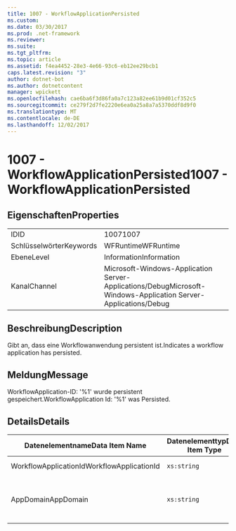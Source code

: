 ```yaml
---
title: 1007 - WorkflowApplicationPersisted
ms.custom: 
ms.date: 03/30/2017
ms.prod: .net-framework
ms.reviewer: 
ms.suite: 
ms.tgt_pltfrm: 
ms.topic: article
ms.assetid: f4ea4452-28e3-4e66-93c6-eb12ee29bcb1
caps.latest.revision: "3"
author: dotnet-bot
ms.author: dotnetcontent
manager: wpickett
ms.openlocfilehash: cae6ba6f3d86fa0a7c123a82ee61b9d01cf352c5
ms.sourcegitcommit: ce279f2d7fe2220e6ea0a25a8a7a5370ddf8d9f0
ms.translationtype: MT
ms.contentlocale: de-DE
ms.lasthandoff: 12/02/2017
---
```

# <a name="1007---workflowapplicationpersisted"></a><span data-ttu-id="82610-102">1007 - WorkflowApplicationPersisted</span><span class="sxs-lookup"><span data-stu-id="82610-102">1007 - WorkflowApplicationPersisted</span></span>
## <a name="properties"></a><span data-ttu-id="82610-103">Eigenschaften</span><span class="sxs-lookup"><span data-stu-id="82610-103">Properties</span></span>  
  
|||  
|-|-|  
|<span data-ttu-id="82610-104">ID</span><span class="sxs-lookup"><span data-stu-id="82610-104">ID</span></span>|<span data-ttu-id="82610-105">1007</span><span class="sxs-lookup"><span data-stu-id="82610-105">1007</span></span>|  
|<span data-ttu-id="82610-106">Schlüsselwörter</span><span class="sxs-lookup"><span data-stu-id="82610-106">Keywords</span></span>|<span data-ttu-id="82610-107">WFRuntime</span><span class="sxs-lookup"><span data-stu-id="82610-107">WFRuntime</span></span>|  
|<span data-ttu-id="82610-108">Ebene</span><span class="sxs-lookup"><span data-stu-id="82610-108">Level</span></span>|<span data-ttu-id="82610-109">Information</span><span class="sxs-lookup"><span data-stu-id="82610-109">Information</span></span>|  
|<span data-ttu-id="82610-110">Kanal</span><span class="sxs-lookup"><span data-stu-id="82610-110">Channel</span></span>|<span data-ttu-id="82610-111">Microsoft-Windows-Application Server-Applications/Debug</span><span class="sxs-lookup"><span data-stu-id="82610-111">Microsoft-Windows-Application Server-Applications/Debug</span></span>|  
  
## <a name="description"></a><span data-ttu-id="82610-112">Beschreibung</span><span class="sxs-lookup"><span data-stu-id="82610-112">Description</span></span>  
 <span data-ttu-id="82610-113">Gibt an, dass eine Workflowanwendung persistent ist.</span><span class="sxs-lookup"><span data-stu-id="82610-113">Indicates a workflow application has persisted.</span></span>  
  
## <a name="message"></a><span data-ttu-id="82610-114">Meldung</span><span class="sxs-lookup"><span data-stu-id="82610-114">Message</span></span>  
 <span data-ttu-id="82610-115">WorkflowApplication-ID: '%1' wurde persistent gespeichert.</span><span class="sxs-lookup"><span data-stu-id="82610-115">WorkflowApplication Id: '%1' was Persisted.</span></span>  
  
## <a name="details"></a><span data-ttu-id="82610-116">Details</span><span class="sxs-lookup"><span data-stu-id="82610-116">Details</span></span>  
  
|<span data-ttu-id="82610-117">Datenelementname</span><span class="sxs-lookup"><span data-stu-id="82610-117">Data Item Name</span></span>|<span data-ttu-id="82610-118">Datenelementtyp</span><span class="sxs-lookup"><span data-stu-id="82610-118">Data Item Type</span></span>|<span data-ttu-id="82610-119">Beschreibung</span><span class="sxs-lookup"><span data-stu-id="82610-119">Description</span></span>|  
|--------------------|--------------------|-----------------|  
|<span data-ttu-id="82610-120">WorkflowApplicationId</span><span class="sxs-lookup"><span data-stu-id="82610-120">WorkflowApplicationId</span></span>|`xs:string`|<span data-ttu-id="82610-121">Die Workflowanwendungs-ID</span><span class="sxs-lookup"><span data-stu-id="82610-121">The workflow application id</span></span>|  
|<span data-ttu-id="82610-122">AppDomain</span><span class="sxs-lookup"><span data-stu-id="82610-122">AppDomain</span></span>|`xs:string`|<span data-ttu-id="82610-123">Die von AppDomain.CurrentDomain.FriendlyName zurückgegebene Zeichenfolge.</span><span class="sxs-lookup"><span data-stu-id="82610-123">The string returned by AppDomain.CurrentDomain.FriendlyName.</span></span>|
